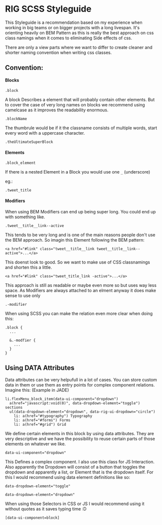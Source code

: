 RIG SCSS Styleguide
===================

This Styleguide is a recommendation based on my experience when working in big teams or on bigger projects with a long livespan.
It's orienting heavily on BEM Pattern as this is really the best approach on css class namings when it comes to eliminating Side effects of css.

There are only a view parts where we want to differ to create cleaner and shorter naming convention when writing css classes.

## Convention:

#### Blocks

```
.block
```
A block Describes a element that will probably contain other elements. But to cover the case of very long names on blocks we recommend using camelcase as it improves the readability enormous.

```
.blockName
```
The thumbrule would be if it the classname consists of multiple words, start every word with a uppercase character.

```
.theUltimateSuperBlock
```

#### Elements
```
.block_element
```
If there is a nested Element in a Block you would use one `_` (underscore)

eg.:

```
.tweet_title
```

#### Modifiers

When using BEM Modifiers can end up being super long. You could end up with something like.
```
.tweet__title__link--active
```

This tends to be very long and is one of the main reasons people don't use the BEM approach.
So imagin this Element following the BEM pattern:
```
<a href="#link" class="tweet__title__link tweet__title__link--active">...</a>
```

This doenst look to good. So we want to make use of CSS classnamings and shorten this a little.

```
<a href="#link" class="tweet_title_link -active">...</a>
```

This approach is still as readable or maybe even more so but uses way less space.
As Modifiers are always attached to an elment anyway it does make sense to use only
```
.-modifier
```

When using SCSS you can make the relation even more clear when doing this:

```
.block {
  ...

  &.-modfier {
    ...
  }
}
```

## Using DATA Attributes

Data attributes can be very helpufull in a lot of cases. You can store custom data in them or use them as entry points for complex component relations.
Imagine this:
(Example in JADE)

```
li.flexMenu_block_item(data-ui-component="dropdown")
  a(href="javascript:void(0)", data-dropdown-element="toggle") sections
  ul(data-dropdown-element="dropdown", data-rig-ui-dropdown="circle")
    li: a(href="#typography") Typography
    li: a(href="#forms") Forms
    li: a(href="#grid") Grid
```

We define certain elements in this block by using data attributes. They are very descriptive and we have the possibility to reuse certain parts of those elements on whatever we like.

```
data-ui-component="dropdown"
```

This Defines a complex component. I also use this class for JS Interaction. Also apparently the Dropdown will consist of a button that toggles the dropdown and apparently a list, or Element that is the dropdown itself.
For this I would recommend using data element definitions like so:
```
data-dropdown-element="toggle"

data-dropdown-element="dropdown"
```

When using those Selectors in CSS or JS I would recommend using it without quotes as it saves typing time :D
```
[data-ui-component=block]
```

